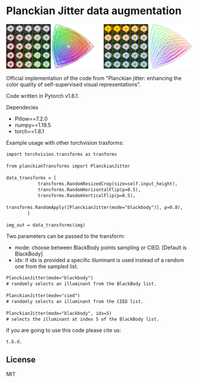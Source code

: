 # Planckian Jitter data augmentation

![](./img.png)

Official implementation of the code from "Planckian jitter: enhancing the color quality of self-supervised visual
representations".

Code written in Pytorch v1.8.1.

Dependecies
- Pillow==7.2.0
- numpy==1.19.5
- torch==1.8.1

Example usage with other torchvision trasforms:

```
import torchvision.transforms as tranforms

from planckianTransforms import PlanckianJitter

data_transforms = [
            transforms.RandomResizedCrop(size=self.input_height),
            transforms.RandomHorizontalFlip(p=0.5),
            transforms.RandomVerticalFlip(p=0.5),
            transforms.RandomApply([PlanckianJitter(mode="blackbody")], p=0.8),
        ]
    
img_out = data_transforms(img)
```

Two parameters can be passed to the transform:
- mode: choose between BlackBody points sampling or CIED. \[Default is BlackBody\]
- idx: if idx is provided a specific illuminant is used instead of a random one from the sampled list.

```
PlanckianJitter(mode="blackbody")
# randomly selects an illuminant from the BlackBody list.

PlanckianJitter(mode="cied")
# randomly selects an illuminant from the CIED list.

PlanckianJitter(mode="blackbody", idx=5)
# selects the illuminant at index 5 of the BlackBody list.
```

If you are going to use this code please cite us:
```
t.b.d.
```

## License

MIT


